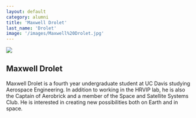```yaml
---
layout: default
category: alumni
title: 'Maxwell Drolet'
last_name: 'Drolet'
image: '/images/Maxwell%20Drolet.jpg'
---
```


<img src="{{ page.image }}">

<h2 class="team-title">Maxwell Drolet</h2>
<h4 class="team-position"></h4>
<p>Maxwell Drolet is a fourth year undergraduate student at UC Davis studying Aerospace Engineering. In addition to working in the HRVIP lab, he is also the Captain of Aerobrick and a member of the Space and Satellite Systems Club. He is interested in creating new possibilities both on Earth and in space.</p>
<ul class="team-member-other-info"></ul>
